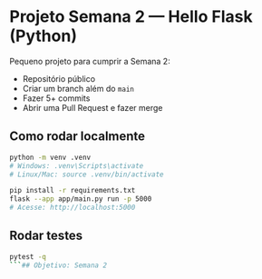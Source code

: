 # Projeto Semana 2 — Hello Flask (Python)

Pequeno projeto para cumprir a Semana 2:
- Repositório público
- Criar um branch além do `main`
- Fazer 5+ commits
- Abrir uma Pull Request e fazer merge

## Como rodar localmente

```bash
python -m venv .venv
# Windows: .venv\Scripts\activate
# Linux/Mac: source .venv/bin/activate

pip install -r requirements.txt
flask --app app/main.py run -p 5000
# Acesse: http://localhost:5000
```

## Rodar testes
```bash
pytest -q
```# #   O b j e t i v o :   S e m a n a   2  
 